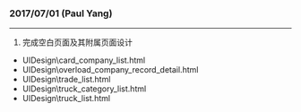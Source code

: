 ### 2017/07/01 (Paul Yang)
----
1. 完成空白页面及其附属页面设计
 - UIDesign\card_company_list.html
 - UIDesign\overload_company_record_detail.html
 - UIDesign\trade_list.html
 - UIDesign\truck_category_list.html
 - UIDesign\truck_list.html
